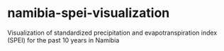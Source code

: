 # namibia-spei-visualization
Visualization of standardized precipitation and evapotranspiration index (SPEI) for the past 10 years in Namibia
